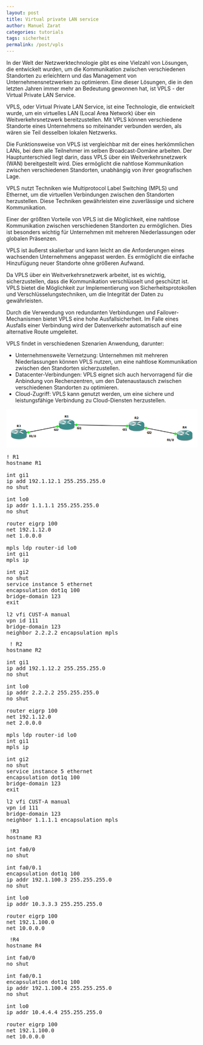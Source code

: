 ```yaml
---
layout: post
title: Virtual private LAN service
author: Manuel Zarat
categories: tutorials
tags: sicherheit
permalink: /post/vpls
---
```


In der Welt der Netzwerktechnologie gibt es eine Vielzahl von Lösungen, die entwickelt wurden, um die Kommunikation zwischen verschiedenen Standorten zu erleichtern und das Management von Unternehmensnetzwerken zu optimieren. Eine dieser Lösungen, die in den letzten Jahren immer mehr an Bedeutung gewonnen hat, ist VPLS - der Virtual Private LAN Service.

<!--excerpt_separator-->

VPLS, oder Virtual Private LAN Service, ist eine Technologie, die entwickelt wurde, um ein virtuelles LAN (Local Area Network) über ein Weitverkehrsnetzwerk bereitzustellen. Mit VPLS können verschiedene Standorte eines Unternehmens so miteinander verbunden werden, als wären sie Teil desselben lokalen Netzwerks.

Die Funktionsweise von VPLS ist vergleichbar mit der eines herkömmlichen LANs, bei dem alle Teilnehmer im selben Broadcast-Domäne arbeiten. Der Hauptunterschied liegt darin, dass VPLS über ein Weitverkehrsnetzwerk (WAN) bereitgestellt wird. Dies ermöglicht die nahtlose Kommunikation zwischen verschiedenen Standorten, unabhängig von ihrer geografischen Lage.

VPLS nutzt Techniken wie Multiprotocol Label Switching (MPLS) und Ethernet, um die virtuellen Verbindungen zwischen den Standorten herzustellen. Diese Techniken gewährleisten eine zuverlässige und sichere Kommunikation.

Einer der größten Vorteile von VPLS ist die Möglichkeit, eine nahtlose Kommunikation zwischen verschiedenen Standorten zu ermöglichen. Dies ist besonders wichtig für Unternehmen mit mehreren Niederlassungen oder globalen Präsenzen.

VPLS ist äußerst skalierbar und kann leicht an die Anforderungen eines wachsenden Unternehmens angepasst werden. Es ermöglicht die einfache Hinzufügung neuer Standorte ohne größeren Aufwand.

Da VPLS über ein Weitverkehrsnetzwerk arbeitet, ist es wichtig, sicherzustellen, dass die Kommunikation verschlüsselt und geschützt ist. VPLS bietet die Möglichkeit zur Implementierung von Sicherheitsprotokollen und Verschlüsselungstechniken, um die Integrität der Daten zu gewährleisten.

Durch die Verwendung von redundanten Verbindungen und Failover-Mechanismen bietet VPLS eine hohe Ausfallsicherheit. Im Falle eines Ausfalls einer Verbindung wird der Datenverkehr automatisch auf eine alternative Route umgeleitet.

VPLS findet in verschiedenen Szenarien Anwendung, darunter:

 - Unternehmensweite Vernetzung: Unternehmen mit mehreren Niederlassungen können VPLS nutzen, um eine nahtlose Kommunikation zwischen den Standorten sicherzustellen.
 - Datacenter-Verbindungen: VPLS eignet sich auch hervorragend für die Anbindung von Rechenzentren, um den Datenaustausch zwischen verschiedenen Standorten zu optimieren.
 - Cloud-Zugriff: VPLS kann genutzt werden, um eine sichere und leistungsfähige Verbindung zu Cloud-Diensten herzustellen.

![VPLS Lab in GNS3](/assets/images/vpls_gns3_lab.png)

<pre>
! R1
hostname R1

int gi1
ip add 192.1.12.1 255.255.255.0
no shut

int lo0
ip addr 1.1.1.1 255.255.255.0
no shut

router eigrp 100
net 192.1.12.0
net 1.0.0.0

mpls ldp router-id lo0
int gi1
mpls ip

int gi2
no shut
service instance 5 ethernet
encapsulation dot1q 100
bridge-domain 123
exit

l2 vfi CUST-A manual
vpn id 111
bridge-domain 123
neighbor 2.2.2.2 encapsulation mpls
</pre>

<pre>
 ! R2
hostname R2

int gi1
ip add 192.1.12.2 255.255.255.0
no shut

int lo0
ip addr 2.2.2.2 255.255.255.0
no shut

router eigrp 100
net 192.1.12.0
net 2.0.0.0

mpls ldp router-id lo0
int gi1
mpls ip

int gi2
no shut
service instance 5 ethernet
encapsulation dot1q 100
bridge-domain 123
exit

l2 vfi CUST-A manual
vpn id 111
bridge-domain 123
neighbor 1.1.1.1 encapsulation mpls
</pre>

<pre>
 !R3
hostname R3

int fa0/0
no shut

int fa0/0.1
encapsulation dot1q 100
ip addr 192.1.100.3 255.255.255.0
no shut

int lo0
ip addr 10.3.3.3 255.255.255.0

router eigrp 100
net 192.1.100.0
net 10.0.0.0
</pre>

<pre>
 !R4
hostname R4

int fa0/0
no shut

int fa0/0.1
encapsulation dot1q 100
ip addr 192.1.100.4 255.255.255.0
no shut

int lo0
ip addr 10.4.4.4 255.255.255.0

router eigrp 100
net 192.1.100.0
net 10.0.0.0
</pre>
